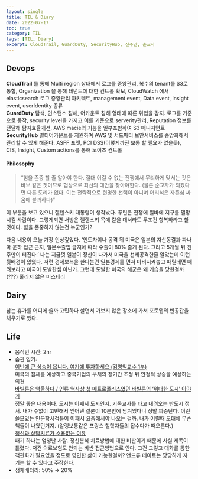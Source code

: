 ```yaml
---
layout: single
title: TIL & Diary
date: 2022-07-17
toc: true
category: TIL
tags: [TIL, Diary]
excerpt: CloudTrail, GuardDuty, SecurityHub, 진주만, 순교자
---
```

## Devops  
**CloudTrail** 를 통해 Multi region 상태에서 로그를 중앙관리, 복수의 tenant를 S3로 통합, Organization 을 통해 테넌트에 대한 컨트롤 확보, CloudWatch 에서 elasticsearch 로그 중앙관리 아키텍트, management event, Data event, insight event, userIdentity 종류  
**GuardDuty** 탐색, 인스턴스 침해, 어카운트 침해 형태에 따른 위협을 감지. 로그를 기준으로 동작, security level을 가지고 이를 기준으로 serverity관리, Reputation 정보를 전달해 탐지효율개선, AWS macie의 기능을 일부포함하여 S3 매니지먼트  
**SecurityHub** 멀티어카운트를 지원하며 AWS 및 서드파티 보안서비스를 중앙화해서 관리할 수 있게 해준다. ASFF 포맷, PCI DSS(이렇게까진 보통 할 필요가 없을듯), CIS, Insight, Custom actions를 통해 노이즈 컨트롤

#### Philosophy  
> “힘을 존중 할 줄 알아야 한다. 절대 이길 수 없는 전쟁에서 무리하게 맞서는 것은 바보 같은 짓이므로 협상으로 최선의 대안을 찾아야한다. (물론 순교자가 되곘다면 다른 도리가 없다. 이는 전략적으로 현명한 선택이 아니며 어리석은 자존심 싸움에 불과하다)”  

이 부분을 보고 있으니 젤렌스키 대통령이 생각났다. 푸틴은 전쟁에 질바에 지구를 멸망시킬 사람이다. 그렇게되면 서방은 젤렌스키 목에 칼을 대서라도 무조건 항복하라고 할것이다. 힘을 존중하지 않는건 누군인가?

다음 내용이 오늘 가장 인상깊었다. ‘인도차이나 공격 뒤 미국은 일본의 자산동결과 파나마 운하 접근 근지, 일본수출입 금지에 따라 수출이 80% 줄게 된다. 그리고 5개월 뒤 진주만이 터진다.’ 나는 지금껏 일본이 정신이 나가서 미국을 선제공격한줄 알았는데 이런 뒷배경이 있었다. 저런 경제보복을 한다는건 일본경제를 먼저 마비시켜놓고 때릴테면 때려보라고 미국이 도발한셈 아닌가. 그런데 도발한 미국의 해군은 왜 기습을 당한걸까(???) 풀리지 않은 미스테리

## Dairy  
남는 휴가를 어디에 쓸까 고민하다 살면서 가보지 않은 장소에 가서 포토앱의 빈공간을 채우기로 했다.

## Life

* 움직인 시간: 2hr
* 습관 일기:  
[이번에 큰 상승이 옵니다. 여기에 투자하세요 (김영익교수 1부)](https://www.youtube.com/watch?v=zrsT9_b61f4 "이번에 큰 상승이 옵니다. 여기에 투자하세요 (김영익교수 1부)")  
미국의 침체를 예상하고 중국기업의 부채의 장기간 조정 뒤 안정적 상승을 예상하는 의견  
[바빌론은 억울하다 / 인류 역사상 첫 메트로폴리스였던 바빌론의 ‘위대한 도시’ 이야기](https://www.youtube.com/watch?v=ZQArzRRPunM "바빌론은 억울하다 / 인류 역사상 첫 메트로폴리스였던 바빌론의 ‘위대한 도시’ 이야기")  
정말 좋은 내용이다. 도시는 어째서 도시인지. 기독교사를 타고 내려오는 반도시 정서. 내가 수없이 고민해서 얻어낸 결론이 10분안에 담겨있다니 정말 짜증난다. 이런 쓸모있는 인문학서적들이 어째서 요즘에서야 나오는 걸까. 내가 어릴때 도대체 무슨 책들이 나왔던거지. (알랭보통같은 프랑스 철학자들의 잡수다가 떠오른다.)  
[정신과 상담치료가 소용없는 이유](https://www.youtube.com/watch?v=0ap88kNnWrk "정신과 상담치료가 소용없는 이유")  
패기 하나는 엄청난 사람. 정신분석 치료방법에 대한 비판이기 때문에 사실 제목이 틀렸다. 저건 의료보험도 안되는 비싼 접근방법으로 안다. 그건 그렇고 대화를 통한 객관화가 필요없을 정도로 영민한 삶이 가능한걸까? 앤드류 테이트는 당당하게 자기는 할 수 있다고 주장한다.
* 생체배터리: 50% → 20%  